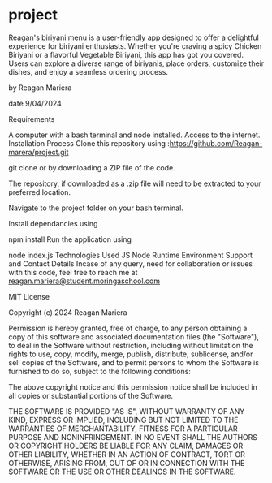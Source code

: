 # project
Reagan's biriyani menu is a user-friendly app designed to offer a delightful experience for biriyani enthusiasts. Whether you're craving a spicy Chicken Biriyani or a flavorful Vegetable Biriyani, this app has got you covered. Users can explore a diverse range of biriyanis, place orders, customize their dishes, and enjoy a seamless ordering process.


by Reagan Mariera


date 9/04/2024

Requirements


A computer with a bash terminal and node installed. Access to the internet. Installation Process Clone this repository using :https://github.com/Reagan-marera/project.git

git clone or by downloading a ZIP file of the code.

The repository, if downloaded as a .zip file will need to be extracted to your preferred location.

Navigate to the project folder on your bash terminal.

Install dependancies using

npm install Run the application using

node index.js Technologies Used JS Node Runtime Environment Support and Contact Details Incase of any query, need for collaboration or issues with this code, feel free to reach me at reagan.mariera@student.moringaschool.com


MIT License

Copyright (c) 2024 Reagan Mariera

Permission is hereby granted, free of charge, to any person obtaining a copy
of this software and associated documentation files (the "Software"), to deal
in the Software without restriction, including without limitation the rights
to use, copy, modify, merge, publish, distribute, sublicense, and/or sell
copies of the Software, and to permit persons to whom the Software is
furnished to do so, subject to the following conditions:

The above copyright notice and this permission notice shall be included in all
copies or substantial portions of the Software.

THE SOFTWARE IS PROVIDED "AS IS", WITHOUT WARRANTY OF ANY KIND, EXPRESS OR
IMPLIED, INCLUDING BUT NOT LIMITED TO THE WARRANTIES OF MERCHANTABILITY,
FITNESS FOR A PARTICULAR PURPOSE AND NONINFRINGEMENT. IN NO EVENT SHALL THE
AUTHORS OR COPYRIGHT HOLDERS BE LIABLE FOR ANY CLAIM, DAMAGES OR OTHER
LIABILITY, WHETHER IN AN ACTION OF CONTRACT, TORT OR OTHERWISE, ARISING FROM,
OUT OF OR IN CONNECTION WITH THE SOFTWARE OR THE USE OR OTHER DEALINGS IN THE
SOFTWARE.


